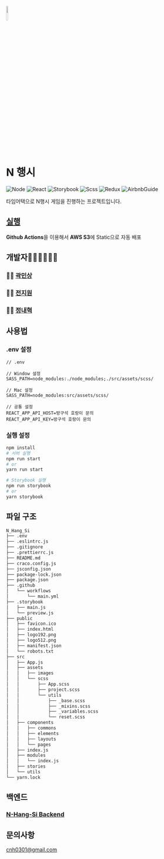 <img src="https://drive.google.com/uc?id=1zd9LLlvdRQk91d0CyPPTya8oFyL8GUQz" width="10%">

# N 행시

![Node](https://img.shields.io/badge/node-12.19.0-%23026E00)
![React](https://img.shields.io/badge/cra-4.0.1-%2361dafb)
![Storybook](https://img.shields.io/badge/storybook-6.1.9-%23FF4785)
![Scss](https://img.shields.io/badge/scss-4.14.1-%23BF4080)
![Redux](https://img.shields.io/badge/redux-4.0.5-%23744CBC)
![AirbnbGuide](https://img.shields.io/badge/airbnbguide-18.2.1-%23FF385c)

타임어택으로 N행시 게임을 진행하는 프로젝트입니다.

## [실행](http://n-hangsi.com/)

**Github Actions**을 이용해서 **AWS S3**에 Static으로 자동 배포

## 개발자👨‍💻👩‍💻👨‍💻

### 👨‍💻 [곽민상](https://github.com/qkaxhfms)

### 👩‍💻 [전지원](https://github.com/dddieon)

### 👨‍💻 [정내혁](https://github.com/jeongnaehyeok)

## 사용법

### .env 설정

```.env
// .env

// Window 설정
SASS_PATH=node_modules:./node_modules;./src/assets/scss/

// Mac 설정
SASS_PATH=node_modules:src/assets/scss/

// 공통 설정
REACT_APP_API_HOST=방구석 호랑이 문의
REACT_APP_API_KEY=방구석 호랑이 문의
```

### 실행 설정

```bash
npm install
# 서버 실행
npm run start
# or
yarn run start

# Storybook 실행
npm run storybook
# or
yarn storybook
```

## 파일 구조

```bash
N_Hang_Si
├── .env
├── .eslintrc.js
├── .gitignore
├── .prettierrc.js
├── README.md
├── craco.config.js
├── jsconfig.json
├── package-lock.json
├── package.json
├── .github
│   └── workflows
│       └── main.yml
├── .storybook
│   ├── main.js
│   └── preview.js
├── public
│   ├── favicon.ico
│   ├── index.html
│   ├── logo192.png
│   ├── logo512.png
│   ├── manifest.json
│   └── robots.txt
├── src
│   ├── App.js
│   ├── assets
│   │   ├── images
│   │   └── scss
│   │       ├── App.scss
│   │       ├── project.scss
│   │       └── utils
│   │           ├── _base.scss
│   │           ├── _mixins.scss
│   │           ├── _variables.scss
│   │           └── reset.scss
│   ├── components
│   │   ├── commons
│   │   ├── elements
│   │   ├── layouts
│   │   └── pages
│   ├── index.js
│   ├── modules
│   │   └── index.js
│   ├── stories
│   └── utils
└── yarn.lock
```

## 백엔드

### [N-Hang-Si Backend](https://github.com/react-sprint/N_Hang_Si_API)

## 문의사항

cnh0301@gmail.com
